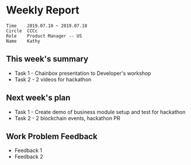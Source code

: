 # Weekly Report 
```
Time	2019.07.10 ~ 2019.07.18
Circle	CCCc
Role	Product Manager -- US
Name	Kathy
```
## This week's summary
- Task 1 - Chainbox presentation to Developer's workshop
- Task 2 - 2 videos for hackathon

## Next week's plan

- Task 1 - Create demo of business module setup and test for hackathon
- Task 2 - 2 blockchain events, hackathon PR

## Work Problem Feedback
- Feedback 1
- Feedback 2

